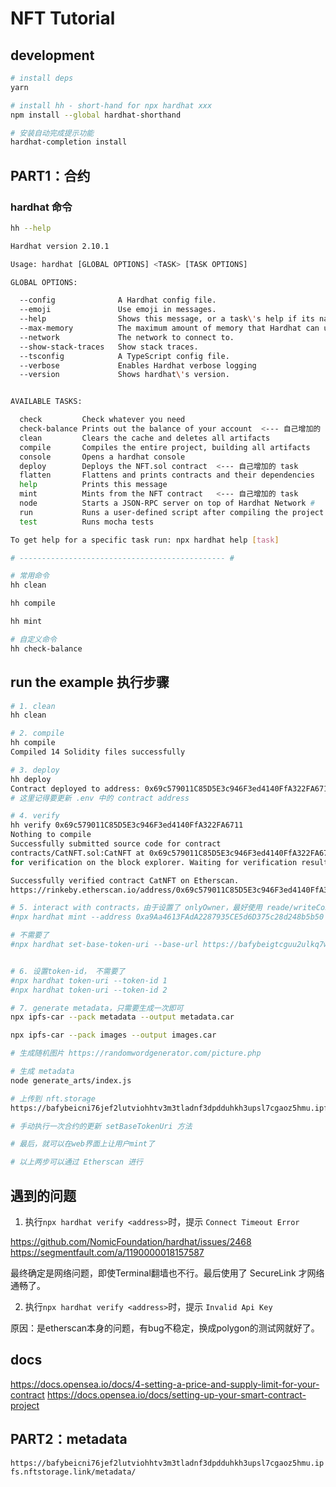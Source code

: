 # NFT Tutorial

## development

```bash
# install deps
yarn

# install hh - short-hand for npx hardhat xxx
npm install --global hardhat-shorthand

# 安装自动完成提示功能
hardhat-completion install
```

## PART1：合约

### hardhat 命令

```bash
hh --help

Hardhat version 2.10.1

Usage: hardhat [GLOBAL OPTIONS] <TASK> [TASK OPTIONS]

GLOBAL OPTIONS:

  --config              A Hardhat config file. 
  --emoji               Use emoji in messages. 
  --help                Shows this message, or a task\'s help if its name is provided 
  --max-memory          The maximum amount of memory that Hardhat can use. 
  --network             The network to connect to. 
  --show-stack-traces   Show stack traces. 
  --tsconfig            A TypeScript config file. 
  --verbose             Enables Hardhat verbose logging 
  --version             Shows hardhat\'s version. 


AVAILABLE TASKS:

  check         Check whatever you need
  check-balance Prints out the balance of your account  <--- 自己增加的 task
  clean         Clears the cache and deletes all artifacts
  compile       Compiles the entire project, building all artifacts
  console       Opens a hardhat console
  deploy        Deploys the NFT.sol contract  <--- 自己增加的 task
  flatten       Flattens and prints contracts and their dependencies
  help          Prints this message
  mint          Mints from the NFT contract   <--- 自己增加的 task
  node          Starts a JSON-RPC server on top of Hardhat Network # 
  run           Runs a user-defined script after compiling the project
  test          Runs mocha tests

To get help for a specific task run: npx hardhat help [task]

# ---------------------------------------------- #

# 常用命令
hh clean

hh compile

hh mint

# 自定义命令
hh check-balance
```

## run the example 执行步骤

```bash
# 1. clean
hh clean

# 2. compile
hh compile
Compiled 14 Solidity files successfully

# 3. deploy
hh deploy
Contract deployed to address: 0x69c579011C85D5E3c946F3ed4140FfA322FA6711
# 这里记得要更新 .env 中的 contract address

# 4. verify
hh verify 0x69c579011C85D5E3c946F3ed4140FfA322FA6711
Nothing to compile
Successfully submitted source code for contract
contracts/CatNFT.sol:CatNFT at 0x69c579011C85D5E3c946F3ed4140FfA322FA6711
for verification on the block explorer. Waiting for verification result...

Successfully verified contract CatNFT on Etherscan.
https://rinkeby.etherscan.io/address/0x69c579011C85D5E3c946F3ed4140FfA322FA6711#code

# 5. interact with contracts，由于设置了 onlyOwner，最好使用 reade/writeContract 进行交互
#npx hardhat mint --address 0xa9Aa4613FAdA2287935CE5d6D375c28d248b5b50

# 不需要了
#npx hardhat set-base-token-uri --base-url https://bafybeigtcguu2ulkq7wqtqacw42qnbuulktq2gatsggxsuezc2y7zc7r2y.ipfs.nftstorage.link/metadata/


# 6. 设置token-id， 不需要了
#npx hardhat token-uri --token-id 1
#npx hardhat token-uri --token-id 2

# 7. generate metadata，只需要生成一次即可
npx ipfs-car --pack metadata --output metadata.car

npx ipfs-car --pack images --output images.car

# 生成随机图片 https://randomwordgenerator.com/picture.php

# 生成 metadata
node generate_arts/index.js

# 上传到 nft.storage
https://bafybeicni76jef2lutviohhtv3m3tladnf3dpdduhkh3upsl7cgaoz5hmu.ipfs.nftstorage.link/metadata/

# 手动执行一次合约的更新 setBaseTokenUri 方法

# 最后，就可以在web界面上让用户mint了

# 以上两步可以通过 Etherscan 进行
```

## 遇到的问题

1. 执行`npx hardhat verify <address>`时，提示 `Connect Timeout Error`

<https://github.com/NomicFoundation/hardhat/issues/2468>
<https://segmentfault.com/a/1190000018157587>

最终确定是网络问题，即使Terminal翻墙也不行。最后使用了 SecureLink 才网络通畅了。

2. 执行`npx hardhat verify <address>`时，提示 `Invalid Api Key`

原因：是etherscan本身的问题，有bug不稳定，换成polygon的测试网就好了。

## docs

<https://docs.opensea.io/docs/4-setting-a-price-and-supply-limit-for-your-contract>
<https://docs.opensea.io/docs/setting-up-your-smart-contract-project>

## PART2：metadata

`https://bafybeicni76jef2lutviohhtv3m3tladnf3dpdduhkh3upsl7cgaoz5hmu.ipfs.nftstorage.link/metadata/`
